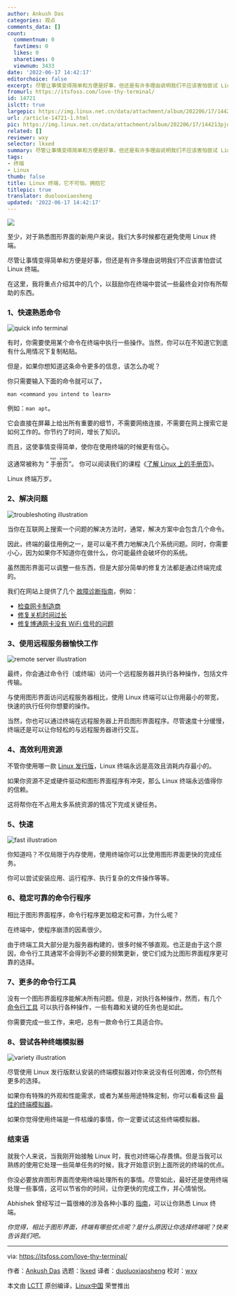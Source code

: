 ```yaml
---
author: Ankush Das
categories: 观点
comments_data: []
count:
  commentnum: 0
  favtimes: 0
  likes: 0
  sharetimes: 0
  viewnum: 3433
date: '2022-06-17 14:42:17'
editorchoice: false
excerpt: 尽管让事情变得简单和方便是好事，但还是有许多理由说明我们不应该害怕尝试 Linux 终端。
fromurl: https://itsfoss.com/love-thy-terminal/
id: 14721
islctt: true
largepic: https://img.linux.net.cn/data/attachment/album/202206/17/144213pjobjojcnwbnd4rn.jpg
url: /article-14721-1.html
pic: https://img.linux.net.cn/data/attachment/album/202206/17/144213pjobjojcnwbnd4rn.jpg.thumb.jpg
related: []
reviewer: wxy
selector: lkxed
summary: 尽管让事情变得简单和方便是好事，但还是有许多理由说明我们不应该害怕尝试 Linux 终端。
tags:
- 终端
- Linux
thumb: false
title: Linux 终端，它不可怕，拥抱它
titlepic: true
translator: duoluoxiaosheng
updated: '2022-06-17 14:42:17'
---
```


![](/data/attachment/album/202206/17/144213pjobjojcnwbnd4rn.jpg)


至少，对于熟悉图形界面的新用户来说，我们大多时候都在避免使用 Linux 终端。


尽管让事情变得简单和方便是好事，但还是有许多理由说明我们不应该害怕尝试 Linux 终端。


在这里，我将重点介绍其中的几个，以鼓励你在终端中尝试一些最终会对你有所帮助的东西。


### 1、快速熟悉命令


![quick info terminal](/data/attachment/album/202206/17/144218i2l7w4q4d0wx4u2k.png)


有时，你需要使用某个命令在终端中执行一些操作。当然，你可以在不知道它到底有什么用情况下复制粘贴。


但是，如果你想知道这条命令更多的信息，该怎么办呢？


你只需要输入下面的命令就可以了，



```
man <command you intend to learn>

```

例如：`man apt`。


它会直接在屏幕上给出所有重要的细节，不需要网络连接，不需要在网上搜索它是如何工作的。你节约了时间，增长了知识。


而且，这使事情变得简单，使你在使用终端的时候更有信心。


这通常被称为 “<ruby> 手册页 <rt>  man page </rt></ruby>”。 你可以阅读我们的课程《[了解 Linux 上的手册页](https://itsfoss.com/linux-man-page-guide/)》。


Linux 终端万岁。


### 2、解决问题


![troubleshoting illustration](/data/attachment/album/202206/17/144218ebgbrbn6cwn7xfbc.jpg)


当你在互联网上搜索一个问题的解决方法时，通常，解决方案中会包含几个命令。


因此，终端的最佳用例之一，是可以毫不费力地解决几个系统问题。同时，你需要小心，因为如果你不知道你在做什么，你可能最终会破坏你的系统。


虽然图形界面可以调整一些东西，但是大部分简单的修复方法都是通过终端完成的。


我们在网站上提供了几个 [故障诊断指南](https://itsfoss.com/tag/troubleshoot/)，例如：


* [检查网卡制造商](https://itsfoss.com/find-network-adapter-ubuntu-linux/)
* [修复关机时间过长](https://itsfoss.com/long-shutdown-linux/)
* [修复博通网卡没有 WiFi 信号的问题](https://itsfoss.com/fix-no-wireless-network-ubuntu/)


### 3、使用远程服务器愉快工作


![remote server illustration](/data/attachment/album/202206/17/144218b2gnglbllgmv2lng.jpg)


最终，你会通过命令行（或终端）访问一个远程服务器并执行各种操作，包括文件传输。


与使用图形界面访问远程服务器相比，使用 Linux 终端可以让你用最小的带宽，快速的执行任何你想要的操作。


当然，你也可以通过终端在远程服务器上开启图形界面程序。尽管速度十分缓慢，终端还是可以让你轻松的与远程服务器进行交互。


### 4、高效利用资源


不管你使用哪一款 [Linux 发行版](https://itsfoss.com/best-linux-distributions/)，Linux 终端永远是高效且消耗内存最小的。


如果你资源不足或硬件驱动和图形界面程序有冲突，那么 Linux 终端永远值得你的信赖。


这将帮你在不占用太多系统资源的情况下完成关键任务。


### 5、快速


![fast illustration](/data/attachment/album/202206/17/144218e9xvx7b9xwndff7z.jpg)


你知道吗？不仅局限于内存使用，使用终端你可以比使用图形界面更快的完成任务。


你可以尝试安装应用、运行程序、执行复杂的文件操作等等。


### 6、稳定可靠的命令行程序


相比于图形界面程序，命令行程序更加稳定和可靠，为什么呢？


在终端中，使程序崩溃的因素很少。


由于终端工具大部分是为服务器构建的，很多时候不够直观。也正是由于这个原因，命令行工具通常不会得到不必要的频繁更新，使它们成为比图形界面程序更可靠的选择。


### 7、更多的命令行工具


没有一个图形界面程序能解决所有问题。但是，对执行各种操作，然而，有几个 [命令行工具](https://itsfoss.com/tag/cli-tools/) 可以执行各种操作，一些有趣和关键的任务也是如此。


你需要完成一些工作，来吧，总有一款命令行工具适合你。


### 8、尝试各种终端模拟器


![variety illustration](/data/attachment/album/202206/17/144219tgr9gb341knnetv1.jpg)


尽管使用 Linux 发行版默认安装的终端模拟器对你来说没有任何困难，你仍然有更多的选择。


如果你有特殊的外观和性能需求，或者为某些用途特殊定制，你可以看看这些 [最佳的终端模拟器](https://itsfoss.com/linux-terminal-emulators/)。


如果你觉得使用终端是一件枯燥的事情，你一定要试试这些终端模拟器。


### 结束语


就我个人来说，当我刚开始接触 Linux 时，我也对终端心存畏惧。但是当我可以熟练的使用它处理一些简单任务的时候，我才开始意识到上面所说的终端的优点。


你没必要放弃图形界面而使用终端处理所有的事情。尽管如此，最好还是使用终端处理一些事情，这可以节省你的时间，让你更快的完成工作，并心情愉悦。


Abhishek 曾经写过一篇很棒的涉及各种小事的 [指南](https://itsfoss.com/basic-terminal-tips-ubuntu/)，可以让你熟悉 Linux 终端。


*你觉得，相比于图形界面，终端有哪些优点呢？是什么原因让你选择终端呢？快来告诉我们吧。*




---


via: <https://itsfoss.com/love-thy-terminal/>


作者：[Ankush Das](https://itsfoss.com/author/ankush/) 选题：[lkxed](https://github.com/lkxed) 译者：[duoluoxiaosheng](https://github.com/duoluoxiaosheng) 校对：[wxy](https://github.com/wxy)


本文由 [LCTT](https://github.com/LCTT/TranslateProject) 原创编译，[Linux中国](https://linux.cn/) 荣誉推出